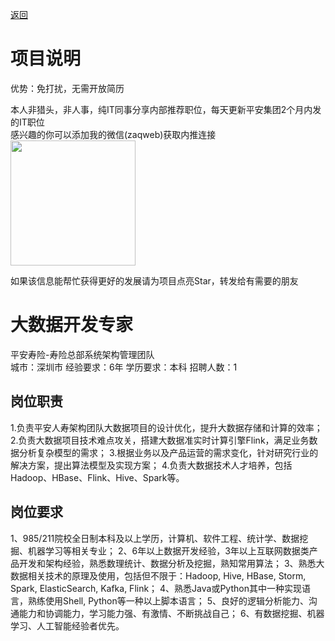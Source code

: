 [返回](../../)

# 项目说明

优势：免打扰，无需开放简历

本人非猎头，非人事，纯IT同事分享内部推荐职位，每天更新平安集团2个月内发的IT职位  
感兴趣的你可以添加我的微信(zaqweb)获取内推连接  
<img src="https://github.com/zaqweb/PA-IT-JOBS/blob/master/WechatICode.jpeg"  height="200" width="200">

如果该信息能帮忙获得更好的发展请为项目点亮Star，转发给有需要的朋友

# 大数据开发专家
平安寿险-寿险总部系统架构管理团队  
城市：深圳市 经验要求：6年 学历要求：本科  招聘人数：1

## 岗位职责
1.负责平安人寿架构团队大数据项目的设计优化，提升大数据存储和计算的效率；
2.负责大数据项目技术难点攻关，搭建大数据准实时计算引擎Flink，满足业务数据分析复杂模型的需求；
3.根据业务以及产品运营的需求变化，针对研究行业的解决方案，提出算法模型及实现方案；
4.负责大数据技术人才培养，包括Hadoop、HBase、Flink、Hive、Spark等。

## 岗位要求
1、985/211院校全日制本科及以上学历，计算机、软件工程、统计学、数据挖掘、机器学习等相关专业；
2、6年以上数据开发经验，3年以上互联网数据类产品开发和架构经验，熟悉数理统计、数据分析及挖掘，熟知常用算法；
3、熟悉大数据相关技术的原理及使用，包括但不限于：Hadoop, Hive, HBase, Storm, Spark, ElasticSearch, Kafka, Flink；
4、熟悉Java或Python其中一种实现语言，熟练使用Shell, Python等一种以上脚本语言；
5、良好的逻辑分析能力、沟通能力和协调能力，学习能力强、有激情、不断挑战自己；
6、有数据挖掘、机器学习、人工智能经验者优先。




